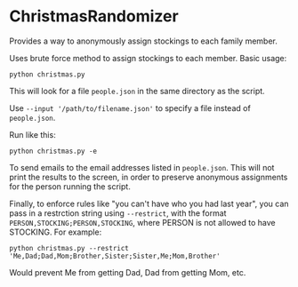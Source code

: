 # ChristmasRandomizer
Provides a way to anonymously assign stockings to each family member.

Uses brute force method to assign stockings to each member. Basic usage:

    python christmas.py

This will look for a file `people.json` in the same directory as the script.

Use `--input '/path/to/filename.json'` to specify a file instead of `people.json`.

Run like this:

    python christmas.py -e

To send emails to the email addresses listed in `people.json`.  This will not print
the results to the screen, in order to preserve anonymous assignments for the person
running the script.

Finally, to enforce rules like "you can't have who you had last year", you can pass in
a restrction string using `--restrict`, with the format `PERSON,STOCKING;PERSON,STOCKING`,
where PERSON is not allowed to have STOCKING.  For example:

    python christmas.py --restrict 'Me,Dad;Dad,Mom;Brother,Sister;Sister,Me;Mom,Brother'

Would prevent Me from getting Dad, Dad from getting Mom, etc.


